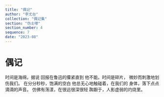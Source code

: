 ```yaml
---
title: "偶记"
author: "李尤台"
collection: "偶记集"
section: "伪士嚎"
section_number: 4
sequence: 7
date: "2023-08"
---
```


# 偶记

时间是海绵，据说
回报在鲁迅的攥紧直到
他不能。时间是碎片，
微妙而刺激地划伤我们。
在分分秒秒，饱满的空白
他总无心地触碰着，在我们的
身体，落下点点滴滴的声音。
仿佛有荡漾，在很远很深很轻
踟蹰于，人影虚弱的灼烧里。
